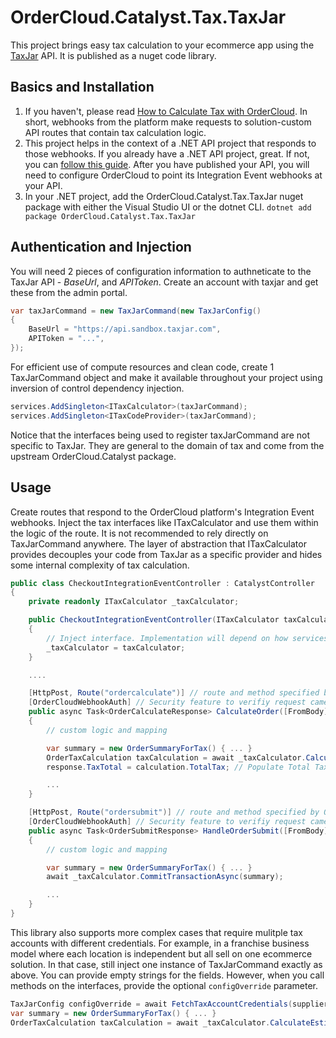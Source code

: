 ﻿# OrderCloud.Catalyst.Tax.TaxJar

This project brings easy tax calculation to your ecommerce app using the [TaxJar](https://www.taxjar.com/) API. It is published as a nuget code library.

## Basics and Installation

1. If you haven't, please read [How to Calculate Tax with OrderCloud](https://ordercloud.io/knowledge-base/how-to-calculate-tax-with-ordercloud). In short, webhooks from the platform make requests to solution-custom API routes that contain tax calculation logic. 
2. This project helps in the context of a .NET API project that responds to those webhooks. If you already have a .NET API project, great. If not, you can [follow this guide](https://ordercloud.io/knowledge-base/start-dotnet-middleware-from-scratch). After you have published your API, you will need to configure OrderCloud to point its Integration Event webhooks at your API. 
3. In your .NET project, add the OrderCloud.Catalyst.Tax.TaxJar nuget package with either the Visual Studio UI or the dotnet CLI.
`dotnet add package OrderCloud.Catalyst.Tax.TaxJar`

## Authentication and Injection

You will need 2 pieces of configuration information to authneticate to the TaxJar API - *BaseUrl*, and *APIToken*. Create an account with taxjar and get these from the admin portal.

```c#
var taxJarCommand = new TaxJarCommand(new TaxJarConfig()
{
	BaseUrl = "https://api.sandbox.taxjar.com",
	APIToken = "...",
});
```

For efficient use of compute resources and clean code, create 1 TaxJarCommand object and make it available throughout your project using inversion of control dependency injection. 

```c#
services.AddSingleton<ITaxCalculator>(taxJarCommand);
services.AddSingleton<ITaxCodeProvider>(taxJarCommand);
```

Notice that the interfaces being used to register taxJarCommand are not specific to TaxJar. They are general to the domain of tax and come from the upstream OrderCloud.Catalyst package. 


## Usage 

Create routes that respond to the OrderCloud platform's Integration Event webhooks. Inject the tax interfaces like ITaxCalculator and use them within the logic of the route. It is not recommended to rely directly on TaxJarCommand anywhere. The layer of abstraction that ITaxCalculator provides decouples your code from TaxJar as a specific provider and hides some internal complexity of tax calculation.

```c#
public class CheckoutIntegrationEventController : CatalystController
{
	private readonly ITaxCalculator _taxCalculator;

	public CheckoutIntegrationEventController(ITaxCalculator taxCalculator)
	{
		// Inject interface. Implementation will depend on how services were registered, TaxJarCommand in this case.
		_taxCalculator = taxCalculator; 
	}

	....

	[HttpPost, Route("ordercalculate")] // route and method specified by OrderCloud platform
	[OrderCloudWebhookAuth] // Security feature to verifiy request came from Ordercloud.
	public async Task<OrderCalculateResponse> CalculateOrder([FromBody] OrderCalculatePayload<CheckoutConfig> payload)
	{
		// custom logic and mapping 

		var summary = new OrderSummaryForTax() { ... }
		OrderTaxCalculation taxCalculation = await _taxCalculator.CalculateEstimateAsync(summary);
		response.TaxTotal = calculation.TotalTax; // Populate Total Tax field on the Order

		...
	}

	[HttpPost, Route("ordersubmit")] // route and method specified by OrderCloud platform
	[OrderCloudWebhookAuth] // Security feature to verifiy request came from Ordercloud.
	public async Task<OrderSubmitResponse> HandleOrderSubmit([FromBody] OrderCalculatePayload<CheckoutConfig> payload)
	{
		// custom logic and mapping 

		var summary = new OrderSummaryForTax() { ... }
		await _taxCalculator.CommitTransactionAsync(summary);

		...
	}
}
```

This library also supports more complex cases that require mulitple tax accounts with different credentials. For example, in a franchise business model where each location is independent but all sell on one ecommerce solution. In that case, still inject one instance of TaxJarCommand exactly as above. You can provide empty strings for the fields. However, when you call methods on the interfaces, provide the optional `configOverride` parameter. 

```c#
TaxJarConfig configOverride = await FetchTaxAccountCredentials(supplierID);
var summary = new OrderSummaryForTax() { ... }
OrderTaxCalculation taxCalculation = await _taxCalculator.CalculateEstimateAsync(summary, configOverride);
```
